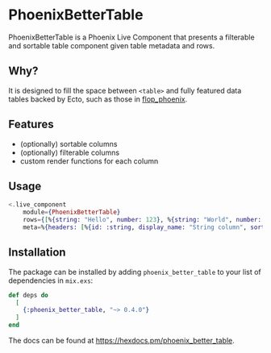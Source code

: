 # PhoenixBetterTable

PhoenixBetterTable is a Phoenix Live Component that presents a filterable and sortable table component given table metadata and rows.

## Why?

It is designed to fill the space between `<table>` and fully featured data tables backed by Ecto, such as those in [flop_phoenix](https://hex.pm/packages/flop_phoenix).

## Features

- (optionally) sortable columns
- (optionally) filterable columns
- custom render functions for each column

## Usage

```elixir
<.live_component
    module={PhoenixBetterTable}
    rows={[%{string: "Hello", number: 123}, %{string: "World", number: 456}]}
    meta=%{headers: [%{id: :string, display_name: "String column", sort: false}, %{id: :number}]} />
```

## Installation

The package can be installed by adding `phoenix_better_table` to your list of dependencies in `mix.exs`:

```elixir
def deps do
  [
    {:phoenix_better_table, "~> 0.4.0"}
  ]
end
```

The docs can be found at <https://hexdocs.pm/phoenix_better_table>.
